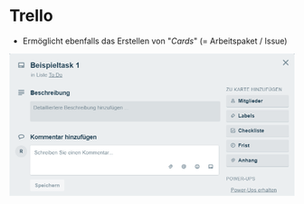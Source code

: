 # Trello
- Ermöglicht ebenfalls das Erstellen von "*Cards*" (= Arbeitspaket / Issue)

![trello_card](folien/4_projektorganisation/images/trello_card.png "Trello: Card")
